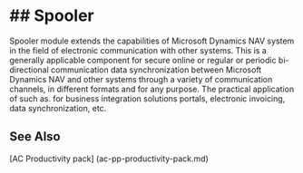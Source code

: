 ﻿---
Title: "Spooler"
Author: Autocont
Ms. custom: on
Ms date: 02/26/2018
reviewer: Ms.
Ms. suite:
Ms. _pltfrm tgt:
Ms. topic: article
MS Sales: dynamics-nav-2018
Ms. translationtype: Human Translation
Ms. sourcegitcommit: 
Ms. openlocfilehash: 
Ms. contentlocale: cs-cz
Ms. lasthandoff: 02/26/2018

---

# ## <a name = "ac-pp-spooler.md" > </a> Spooler

Spooler module extends the capabilities of Microsoft Dynamics NAV system in the field of electronic communication with other systems. This is a generally applicable component for secure online or regular or periodic bi-directional communication data synchronization between Microsoft Dynamics NAV and other systems through a variety of communication channels, in different formats and for any purpose. The practical application of such as. for business integration solutions portals, electronic invoicing, data synchronization, etc.

## <a name = "see-also" > </a>See Also  
[AC Productivity pack] (ac-pp-productivity-pack.md)  

